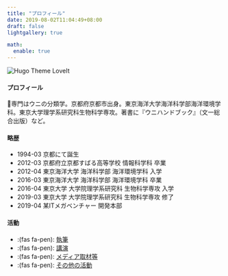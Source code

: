 ```yaml
---
title: "プロフィール"
date: 2019-08-02T11:04:49+08:00
draft: false
lightgallery: true

math:
  enable: true
---
```


![Hugo Theme LoveIt](/images/Apple-Devices-Preview.png "Hugo Theme LoveIt")

#### プロフィール
専門はウニの分類学。京都府京都市出身。東京海洋大学海洋科学部海洋環境学科。東京大学理学系研究科生物科学専攻。著書に『ウニハンドブック』（文一総合出版）など。

#### 略歴
* 1994-03 京都にて誕生
* 2012-03 京都府立京都すばる高等学校 情報科学科 卒業
* 2012-04 東京海洋大学 海洋科学部 海洋環境学科 入学
* 2016-03 東京海洋大学 海洋科学部 海洋環境学科 卒業
* 2016-04 東京大学 大学院理学系研究科 生物科学専攻 入学
* 2019-03 東京大学 大学院理学系研究科 生物科学専攻 修了
* 2019-04 某ITメガベンチャー 開発本部

#### 活動
* :(fas fa-pen): [執筆]()
* :(fas fa-pen): [講演]()
* :(fas fa-pen): [メディア取材等]()
* :(fas fa-pen): [その他の活動]()
